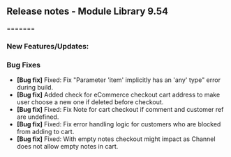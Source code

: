 
## Release notes - Module Library 9.54
=======

### New Features/Updates:

### Bug Fixes

* **[Bug fix]** Fixed: Fix "Parameter 'item' implicitly has an 'any' type" error during build.
* **[Bug fix]** Added check for eCommerce checkout cart address to make user choose a new one if deleted before checkout.
* **[Bug fix]** Fixed: Fix Note for cart checkout if comment and customer ref are undefined.
* **[Bug fix]** Fixed: Fix error handling logic for customers who are blocked from adding to cart.
* **[Bug fix]** Fixed: With empty notes checkout might impact as Channel does not allow empty notes in cart.
